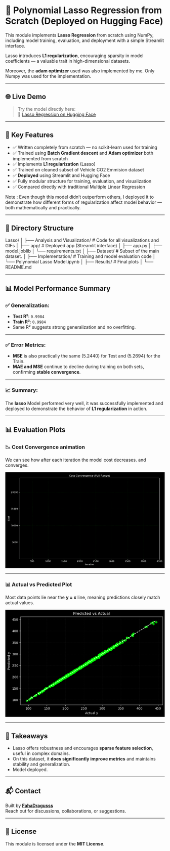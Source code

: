 # 📌 Polynomial Lasso Regression from Scratch (Deployed on Hugging Face)

This module implements **Lasso Regression** from scratch using NumPy, including model training, evaluation, and deployment with a simple Streamlit interface.

Lasso introduces **L1 regularization**, encouraging sparsity in model coefficients — a valuable trait in high-dimensional datasets.

Moreover, the **adam optimizer** used was also implemented by me. Only Numpy was used for the implementation.

---

## 🌐 Live Demo

> Try the model directly here:  
🔗 [Lasso Regression on Hugging Face](https://huggingface.co/spaces/FahaDragusss/Poly-lasso-regression-scratch-streamlit)

---

## 🧠 Key Features

- ✅ Written completely from scratch — no scikit-learn used for training  
- ✅ Trained using **Batch Gradient descent** and **Adam optimizer** both implemented from scratch
- ✅ Implements **L1 regularization** (Lasso)  
- ✅ Trained on cleaned subset of Vehicle CO2 Emmision dataset 
- ✅ **Deployed** using Streamlit and Hugging Face 
- ✅ Fully modular structure for training, evaluation, and visualization  
- ✅ Compared directly with traditional Multiple Linear Regression  

Note : Even though this model didn’t outperform others, I deployed it to demonstrate how different forms of regularization affect model behavior — both mathematically and practically.

---

## 📁 Directory Structure

Lasso/
│
├── Analysis and Visualization/ # Code for all visualizations and GIFs
│
├── app/ # Deployed app (Streamlit interface)
│ ├── app.py
│ ├── model.joblib
│ └── requirements.txt
│
├── Dataset/ # Subset of the main dataset.
│
├── Implementation/ # Training and model evaluation code
│ └── Polynomial Lasso Model.ipynb
│
├── Results/ # Final plots
│
└── README.md


---

## 📊 Model Performance Summary

### ✅ Generalization:
- **Test R²**: `0.9984`  
- **Train R²**: `0.9984`  
- Same R² suggests strong generalization and no overfitting.

---

### ✅ Error Metrics:
- **MSE** is also practically the same (5.2440) for Test and (5.2694) for the Train.  
- **MAE and MSE** continue to decline during training on both sets, confirming **stable convergence**.

---

### 📈 Summary:
The **lasso** Model performed very well, it was successfully implemented and deployed to demonstrate the behavior of **L1 regularization** in action.

---

## 📊 Evaluation Plots

### 📉  Cost Convergence animation  
We can see how after each iteration the model cost decreases. and converges.

![Cost Convergence](./Results/cost_convergence.gif)

---

### 📊 Actual vs Predicted Plot  
Most data points lie near the **y = x** line, meaning predictions closely match actual values.

![Actual vs Predicted Plot](./Results/Predicted_vs_actual_plr.png)

---

## 📝 Takeaways

- Lasso offers robustness and encourages **sparse feature selection**, useful in complex domains.
- On this dataset, it **does significantly improve metrics** and maintains stability and generalization.
- Model deployed.

---

## 📬 Contact

Built by **[FahaDragusss](https://github.com/FahaDragusss)**  
Reach out for discussions, collaborations, or suggestions.

---

## 📄 License

This module is licensed under the **MIT License**.
